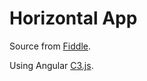 # Horizontal App

Source from [Fiddle](https://fiddle.jshell.net/seouljsfiddle/za3nvxzz/).

Using Angular [C3.js](https://github.com/jettro/c3-angular-directive).
